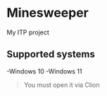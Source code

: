# Minesweeper
My ITP project

## Supported systems
-Windows 10
-Windows 11
> You must open it via Clion
